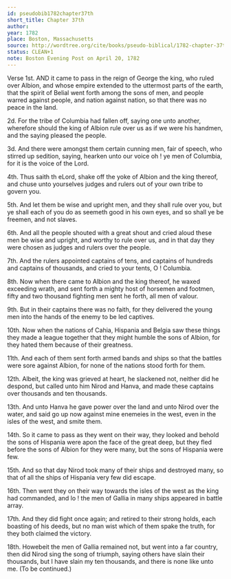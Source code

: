 ```yaml
---
id: pseudobib1782chapter37th
short_title: Chapter 37th
author: 
year: 1782
place: Boston, Massachusetts
source: http://wordtree.org/cite/books/pseudo-biblical/1782-chapter-37th.pdf
status: CLEAN+1
note: Boston Evening Post on April 20, 1782
---
```


Verse 1st. AND it came to pass in the reign of George the king, who ruled over Albion, and whose empire extended to the uttermost parts of the earth, that the spirit of Belial went forth among the sons of men, and people warred against people, and nation against nation, so that there was no peace in the land.

2d. For the tribe of Columbia had fallen off, saying one unto another, wherefore should the king of Albion rule over us as if we were his handmen, and the saying pleased the people.

3d. And there were amongst them certain cunning men, fair of speech, who stirred up sedition, saying, hearken unto our voice oh ! ye men of Columbia, for it is the voice of the Lord.

4th. Thus saith th eLord, shake off the yoke of Albion and the king thereof, and chuse unto yourselves judges and rulers out of your own tribe to govern you.

5th. And let them be wise and upright men, and they shall rule over you, but ye shall each of you do as seemeth good in his own eyes, and so shall ye be freemen, and not slaves.

6th. And all the people shouted with a great shout and cried aloud these men be wise and upright, and worthy to rule over us, and in that day they were chosen as judges and rulers over the people.

7th. And the rulers appointed captains of tens, and captains of hundreds and captains of thousands, and cried to your tents, O ! Columbia.

8th. Now when there came to Albion and the king thereof, he waxed exceeding wrath, and sent forth a mighty host of horsemen and footmen, fifty and two thousand fighting men sent he forth, all men of valour.

9th. But in their captains there was no faith, for they delivered the young men into the hands of the enemy to be led captives.

10th. Now when the nations of Cahia, Hispania and Belgia saw these things they made a league together that they might humble the sons of Albion, for they hated them because of their greatness.

11th. And each of them sent forth armed bands and ships so that the battles were sore against Albion, for none of the nations stood forth for them.

12th. Albeit, the king was grieved at heart, he slackened not, neither did he despond, but called unto him Nirod and Hanva, and made these captains over thousands and ten thousands.

13th. And unto Hanva he gave power over the land and unto Nirod over the water, and said go up now against mine enemeies in the west, even in the isles of the west, and smite them.

14th. So it came to pass as they went on their way, they looked and behold the sons of Hispania were apon the face of the great deep, but they fled before the sons of Albion for they were many, but the sons of Hispania were few.

15th. And so that day Nirod took many of their ships and destroyed many, so that of all the ships of Hispania very few did escape.

16th. Then went they on their way towards the isles of the west as the king had commanded, and lo ! the men of Gallia in many ships appeared in battle array.

17th. And they did fight once again; and retired to their strong holds, each boasting of his deeds, but no man wist which of them spake the truth, for they both claimed the victory.

18th. Howebeit the men of Gallia remained not, but went into a far country, then did Nirod sing the song of triumph, saying others have slain their thousands, but I have slain my ten thousands, and there is none like unto me.  (To be continued.)
